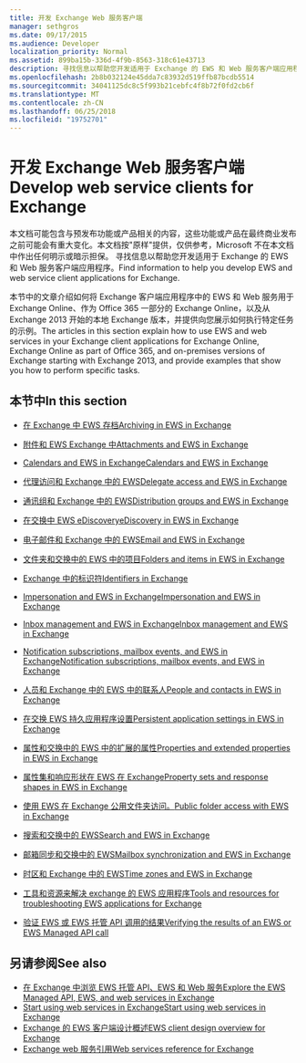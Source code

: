 ```yaml
---
title: 开发 Exchange Web 服务客户端
manager: sethgros
ms.date: 09/17/2015
ms.audience: Developer
localization_priority: Normal
ms.assetid: 899ba15b-336d-4f9b-8563-318c61e43713
description: 寻找信息以帮助您开发适用于 Exchange 的 EWS 和 Web 服务客户端应用程序。
ms.openlocfilehash: 2b8b032124e45dda7c83932d519ffb87bcdb5514
ms.sourcegitcommit: 34041125dc8c5f993b21cebfc4f8b72f0fd2cb6f
ms.translationtype: MT
ms.contentlocale: zh-CN
ms.lasthandoff: 06/25/2018
ms.locfileid: "19752701"
---
```

# <a name="develop-web-service-clients-for-exchange"></a><span data-ttu-id="c1094-103">开发 Exchange Web 服务客户端</span><span class="sxs-lookup"><span data-stu-id="c1094-103">Develop web service clients for Exchange</span></span>

<span data-ttu-id="c1094-104">本文档可能包含与预发布功能或产品相关的内容，这些功能或产品在最终商业发布之前可能会有重大变化。本文档按"原样"提供，仅供参考，Microsoft 不在本文档中作出任何明示或暗示担保。 寻找信息以帮助您开发适用于 Exchange 的 EWS 和 Web 服务客户端应用程序。</span><span class="sxs-lookup"><span data-stu-id="c1094-104">Find information to help you develop EWS and web service client applications for Exchange.</span></span>
  
<span data-ttu-id="c1094-105">本节中的文章介绍如何将 Exchange 客户端应用程序中的 EWS 和 Web 服务用于 Exchange Online、作为 Office 365 一部分的 Exchange Online，以及从 Exchange 2013 开始的本地 Exchange 版本，并提供向您展示如何执行特定任务的示例。</span><span class="sxs-lookup"><span data-stu-id="c1094-105">The articles in this section explain how to use EWS and web services in your Exchange client applications for Exchange Online, Exchange Online as part of Office 365, and on-premises versions of Exchange starting with Exchange 2013, and provide examples that show you how to perform specific tasks.</span></span> 
  
## <a name="in-this-section"></a><span data-ttu-id="c1094-106">本节中</span><span class="sxs-lookup"><span data-stu-id="c1094-106">In this section</span></span>

- [<span data-ttu-id="c1094-107">在 Exchange 中 EWS 存档</span><span class="sxs-lookup"><span data-stu-id="c1094-107">Archiving in EWS in Exchange</span></span>](archiving-in-ews-in-exchange.md)
    
- [<span data-ttu-id="c1094-108">附件和 EWS Exchange 中</span><span class="sxs-lookup"><span data-stu-id="c1094-108">Attachments and EWS in Exchange</span></span>](attachments-and-ews-in-exchange.md)
    
- [<span data-ttu-id="c1094-109">Calendars and EWS in Exchange</span><span class="sxs-lookup"><span data-stu-id="c1094-109">Calendars and EWS in Exchange</span></span>](calendars-and-ews-in-exchange.md)
    
- [<span data-ttu-id="c1094-110">代理访问和 Exchange 中的 EWS</span><span class="sxs-lookup"><span data-stu-id="c1094-110">Delegate access and EWS in Exchange</span></span>](delegate-access-and-ews-in-exchange.md)
    
- [<span data-ttu-id="c1094-111">通讯组和 Exchange 中的 EWS</span><span class="sxs-lookup"><span data-stu-id="c1094-111">Distribution groups and EWS in Exchange</span></span>](distribution-groups-and-ews-in-exchange.md)
    
- [<span data-ttu-id="c1094-112">在交换中 EWS eDiscovery</span><span class="sxs-lookup"><span data-stu-id="c1094-112">eDiscovery in EWS in Exchange</span></span>](ediscovery-in-ews-in-exchange.md)
    
- [<span data-ttu-id="c1094-113">电子邮件和 Exchange 中的 EWS</span><span class="sxs-lookup"><span data-stu-id="c1094-113">Email and EWS in Exchange</span></span>](email-and-ews-in-exchange.md)
    
- [<span data-ttu-id="c1094-114">文件夹和交换中的 EWS 中的项目</span><span class="sxs-lookup"><span data-stu-id="c1094-114">Folders and items in EWS in Exchange</span></span>](folders-and-items-in-ews-in-exchange.md)
    
- [<span data-ttu-id="c1094-115">Exchange 中的标识符</span><span class="sxs-lookup"><span data-stu-id="c1094-115">Identifiers in Exchange</span></span>](ews-identifiers-in-exchange.md)
    
- [<span data-ttu-id="c1094-116">Impersonation and EWS in Exchange</span><span class="sxs-lookup"><span data-stu-id="c1094-116">Impersonation and EWS in Exchange</span></span>](impersonation-and-ews-in-exchange.md)
    
- [<span data-ttu-id="c1094-117">Inbox management and EWS in Exchange</span><span class="sxs-lookup"><span data-stu-id="c1094-117">Inbox management and EWS in Exchange</span></span>](inbox-management-and-ews-in-exchange.md)
    
- [<span data-ttu-id="c1094-118">Notification subscriptions, mailbox events, and EWS in Exchange</span><span class="sxs-lookup"><span data-stu-id="c1094-118">Notification subscriptions, mailbox events, and EWS in Exchange</span></span>](notification-subscriptions-mailbox-events-and-ews-in-exchange.md)
    
- [<span data-ttu-id="c1094-119">人员和 Exchange 中的 EWS 中的联系人</span><span class="sxs-lookup"><span data-stu-id="c1094-119">People and contacts in EWS in Exchange</span></span>](people-and-contacts-in-ews-in-exchange.md)
    
- [<span data-ttu-id="c1094-120">在交换 EWS 持久应用程序设置</span><span class="sxs-lookup"><span data-stu-id="c1094-120">Persistent application settings in EWS in Exchange</span></span>](persistent-application-settings-in-ews-in-exchange.md)
    
- [<span data-ttu-id="c1094-121">属性和交换中的 EWS 中的扩展的属性</span><span class="sxs-lookup"><span data-stu-id="c1094-121">Properties and extended properties in EWS in Exchange</span></span>](properties-and-extended-properties-in-ews-in-exchange.md)
    
- [<span data-ttu-id="c1094-122">属性集和响应形状在 EWS 在 Exchange</span><span class="sxs-lookup"><span data-stu-id="c1094-122">Property sets and response shapes in EWS in Exchange</span></span>](property-sets-and-response-shapes-in-ews-in-exchange.md)
    
- [<span data-ttu-id="c1094-123">使用 EWS 在 Exchange 公用文件夹访问。</span><span class="sxs-lookup"><span data-stu-id="c1094-123">Public folder access with EWS in Exchange</span></span>](public-folder-access-with-ews-in-exchange.md)
    
- [<span data-ttu-id="c1094-124">搜索和交换中的 EWS</span><span class="sxs-lookup"><span data-stu-id="c1094-124">Search and EWS in Exchange</span></span>](search-and-ews-in-exchange.md)
    
- [<span data-ttu-id="c1094-125">邮箱同步和交换中的 EWS</span><span class="sxs-lookup"><span data-stu-id="c1094-125">Mailbox synchronization and EWS in Exchange</span></span>](mailbox-synchronization-and-ews-in-exchange.md)
    
- [<span data-ttu-id="c1094-126">时区和 Exchange 中的 EWS</span><span class="sxs-lookup"><span data-stu-id="c1094-126">Time zones and EWS in Exchange</span></span>](time-zones-and-ews-in-exchange.md)
    
- [<span data-ttu-id="c1094-127">工具和资源来解决 exchange 的 EWS 应用程序</span><span class="sxs-lookup"><span data-stu-id="c1094-127">Tools and resources for troubleshooting EWS applications for Exchange</span></span>](tools-and-resources-for-troubleshooting-ews-applications-for-exchange.md)
    
- [<span data-ttu-id="c1094-128">验证 EWS 或 EWS 托管 API 调用的结果</span><span class="sxs-lookup"><span data-stu-id="c1094-128">Verifying the results of an EWS or EWS Managed API call</span></span>](verifying-the-results-of-an-ews-or-ews-managed-api-call.md)
    
## <a name="see-also"></a><span data-ttu-id="c1094-129">另请参阅</span><span class="sxs-lookup"><span data-stu-id="c1094-129">See also</span></span>

- [<span data-ttu-id="c1094-130">在 Exchange 中浏览 EWS 托管 API、EWS 和 Web 服务</span><span class="sxs-lookup"><span data-stu-id="c1094-130">Explore the EWS Managed API, EWS, and web services in Exchange</span></span>](explore-the-ews-managed-api-ews-and-web-services-in-exchange.md)     
- [<span data-ttu-id="c1094-131">Start using web services in Exchange</span><span class="sxs-lookup"><span data-stu-id="c1094-131">Start using web services in Exchange</span></span>](start-using-web-services-in-exchange.md)  
- [<span data-ttu-id="c1094-132">Exchange 的 EWS 客户端设计概述</span><span class="sxs-lookup"><span data-stu-id="c1094-132">EWS client design overview for Exchange</span></span>](ews-client-design-overview-for-exchange.md)  
- [<span data-ttu-id="c1094-133">Exchange web 服务引用</span><span class="sxs-lookup"><span data-stu-id="c1094-133">Web services reference for Exchange</span></span>](../web-service-reference/web-services-reference-for-exchange.md)
    

